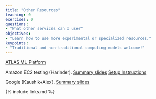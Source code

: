 ```yaml
---
title: "Other Resources"
teaching: 0
exercises: 0
questions:
- "What other services can I use?"
objectives:
- "Learn how to use more experimental or specialized resources."
keypoints:
- "Traditional and non-traditional computing models welcome!"
---
```


[ATLAS ML Platform](https://www.atlas-ml.org/)

Amazon EC2 testing (Harinder).  [Summary slides](https://indico.cern.ch/event/1074645/contributions/4519525/attachments/2315730/3941993/WBS2.3By5-AWSPresentation.pdf)  [Setup Instructions](https://twiki.cern.ch/twiki/bin/view/AtlasComputing/AWSSetupInstructions)

Google (Kaushik+Alex).  [Summary slides](https://docs.google.com/presentation/d/1zIK7darR42eIj1peNtbzS8yiyelG7UyCwtWPFvjaUSw/edit#slide=id.p)

{% include links.md %}

